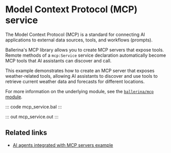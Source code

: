 # Model Context Protocol (MCP) service

The Model Context Protocol (MCP) is a standard for connecting AI applications to external data sources, tools, and workflows (prompts). 

Ballerina's MCP library allows you to create MCP servers that expose tools. Remote methods of a `mcp:Service` service declaration automatically become MCP tools that AI assistants can discover and call.

This example demonstrates how to create an MCP server that exposes weather-related tools, allowing AI assistants to discover and use tools to retrieve current weather data and forecasts for different locations.

For more information on the underlying module, see the [`ballerina/mcp` module](https://lib.ballerina.io/ballerina/mcp/latest/).

::: code mcp_service.bal :::

::: out mcp_service.out :::

## Related links

- [AI agents integrated with MCP servers example](/learn/by-example/ai-agent-mcp-integration/)
